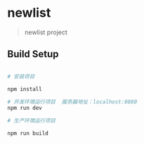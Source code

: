 # newlist

> newlist project

## Build Setup

``` bash

# 安装项目

npm install

# 开发环境运行项目  服务器地址：localhost:8080
npm run dev

# 生产环境运行项目

npm run build
